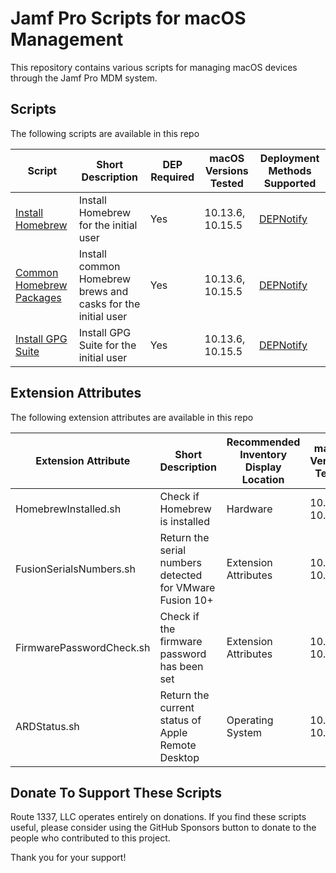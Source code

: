 Jamf Pro Scripts for macOS Management
==================================
This repository contains various scripts for managing macOS devices through the Jamf Pro MDM system. 

Scripts
------------
The following scripts are available in this repo

| Script                                                                | Short Description                                                  | DEP Required | macOS Versions Tested   | Deployment Methods Supported                                         |
|---------------------------------------------------------------------- |--------------------------------------------------------------------|--------------|-------------------------|----------------------------------------------------------------------|
| [Install Homebrew](documentation/installHomebrew.md)                  | Install Homebrew for the initial user                              | Yes          | 10.13.6, 10.15.5        | [DEPNotify](https://gitlab.com/Mactroll/DEPNotify)                   |
| [Common Homebrew Packages](documentation/commonHomebrewPackages.md)   | Install common Homebrew brews and casks for the initial user       | Yes          | 10.13.6, 10.15.5        | [DEPNotify](https://gitlab.com/Mactroll/DEPNotify)                   |
| [Install GPG Suite](documentation/installGPGSuite.md)                 | Install GPG Suite for the initial user                             | Yes          | 10.13.6, 10.15.5        | [DEPNotify](https://gitlab.com/Mactroll/DEPNotify)                   |

Extension Attributes
------------
The following extension attributes are available in this repo

| Extension Attribute                              | Short Description                                                  | Recommended Inventory Display Location | macOS Versions Tested   |
|------------------------------------------------- |--------------------------------------------------------------------|----------------------------------------|-------------------------|
| HomebrewInstalled.sh                             | Check if Homebrew is installed                                     | Hardware                               | 10.13.6, 10.15.5        |
| FusionSerialsNumbers.sh                          | Return the serial numbers detected for VMware Fusion 10+           | Extension Attributes                   | 10.13.6, 10.15.5        |
| FirmwarePasswordCheck.sh                         | Check if the firmware password has been set                        | Extension Attributes                   | 10.13.6, 10.15.5        |
| ARDStatus.sh                                     | Return the current status of Apple Remote Desktop                  | Operating System                       | 10.13.6, 10.15.5        |

Donate To Support These Scripts
------------
Route 1337, LLC operates entirely on donations. If you find these scripts useful, please consider using the GitHub Sponsors button to donate to the people who contributed to this project.

Thank you for your support!
